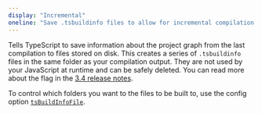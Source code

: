 ```yaml
---
display: "Incremental"
oneline: "Save .tsbuildinfo files to allow for incremental compilation of projects"
---
```


Tells TypeScript to <span class='definition'>save information about the project graph</span> from the last compilation to files stored on disk. This
creates a series of `.tsbuildinfo` files in the same folder as your <span class='important'>compilation output</span>. They are not used by your
JavaScript at runtime and can be safely deleted. You can read more about the flag in the [3.4 release notes](/docs/handbook/release-notes/typescript-3-4.html#faster-subsequent-builds-with-the---incremental-flag).

To control <span class='important'>which folders</span> you want to the files to be built to, use the config option [`tsBuildInfoFile`](#tsBuildInfoFile).
